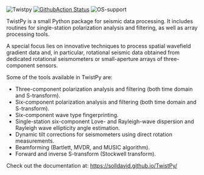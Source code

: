 ![Twistpy](https://github.com/solldavid/TwistPy/blob/main/docs/source/_static/logo_adobe_title.svg)
[![GithubAction Status](https://github.com/solldavid/twistpy/actions/workflows/build.yaml/badge.svg)](https://github.com/solldavid/twistpy/actions/workflows/build.yaml)
![OS-support](https://img.shields.io/badge/OS-linux,win,osx-850A8B.svg)


TwistPy is a small Python package for seismic data processing. It includes routines for single-station polarization
analysis and filtering, as well as array processing tools.

A special focus lies on innovative techniques to process spatial wavefield gradient data and, in particular, rotational
seismic data obtained from dedicated rotational seismometers or small-aperture arrays of three-component sensors.

Some of the tools available in TwistPy are:

- Three-component polarization analysis and filtering (both time domain and S-transform).
- Six-component polarization analysis and filtering (both time domain and S-transform).
- Six-component wave type fingerprinting.
- Single-station six-component Love- and Rayleigh-wave dispersion and Rayleigh wave ellipticity angle estimation.
- Dynamic tilt corrections for seismometers using direct rotation measurements.
- Beamforming (Bartlett, MVDR, and MUSIC algorithm).
- Forward and inverse S-transform (Stockwell transform).

Check out the documentation at:
https://solldavid.github.io/TwistPy/
